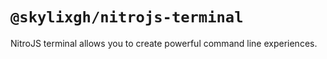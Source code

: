 # `@skylixgh/nitrojs-terminal`

NitroJS terminal allows you to create powerful command line experiences.

